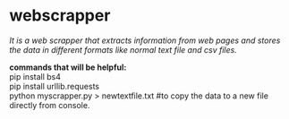 # webscrapper
<i>It is a web scrapper that extracts information from web pages and stores the data in different formats like normal text file and csv files.</i>

<b>commands that will be helpful:</b>\
pip install bs4\
pip install urllib.requests\
python myscrapper.py > newtextfile.txt #to copy the data to a new file directly from console.
